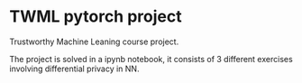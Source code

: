 # TWML pytorch project
Trustworthy Machine Leaning course project.

The project is solved in a ipynb notebook, it consists of 3 different exercises involving differential privacy in NN. 
